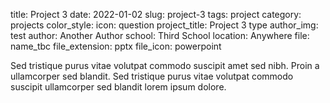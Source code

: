 title: Project 3
date: 2022-01-02
slug: project-3
tags: project
category: projects
color_style: 
icon: question
project_title: Project 3 type
author_img: test
author: Another Author
school: Third School 
location: Anywhere
file: name_tbc
file_extension: pptx
file_icon: powerpoint

<p>Sed tristique purus vitae volutpat commodo suscipit amet sed nibh. Proin a ullamcorper sed blandit. Sed tristique purus vitae volutpat commodo suscipit ullamcorper sed blandit lorem ipsum dolore.</p>
